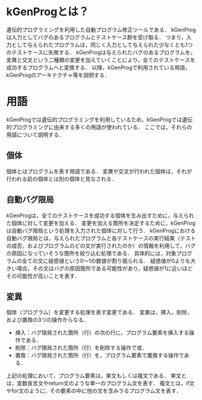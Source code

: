 # kGenProgとは？
遺伝的プログラミングを利用した自動プログラム修正ツールである．
kGenProgは入力としてバグのあるプログラムとテストケース群を受け取る．
つまり，入力として与えられたプログラムは，同じく入力として与えられた少なくとも1つのテストケースに失敗する．
kGenProgは与えられたバグのあるプログラムを，変異と交叉という二種類の変更を加えていくことにより，全てのテストケースを成功するプログラムへと変換する．
以降，kGenProgで利用されている用語，kGenProgのアーキテクチャ等を説明する．

# 用語

kGenProgでは遺伝的プログラミングを利用しているため，kGenProgでは遺伝的プログラミングに由来する多くの用語が使われている．
ここでは，それらの用語について説明する．

## 個体

個体とはプログラムを表す用語である．
変異や交叉が行われた個体は，それが行われる前の個体とは別の個体と見なされる．

## 自動バグ限局

kGenProgは，全てのテストケースを成功する個体を生み出すために，与えられた個体に対して変更を加える．
変更を加える箇所を決定するために，kGenProgは自動バグ限局という処理を入力された個体に対して行う．
kGenProgにおける自動バグ限局とは，与えられたプログラムと各テストケースの実行結果（テストの成否，およびプログラムのどの文が実行されたのか）の情報を利用して，バグの原因になっていそうな箇所を絞り込む処理である．
具体的には，対象プログラムの全ての文に疑惑値という0～1の数値が割り振られる．
疑惑値が0よりも大きい場合，その文はバグの原因箇所である可能性があり，疑惑値が1に近いほどその可能性が高いことを表す．


## 変異

個体（プログラム）を変更する処理を表す変更である．
変異は，挿入，削除，および置換の3つの操作からなる．
- 挿入：バグ限局された箇所（行）の次の行に，プログラム要素を挿入する操作である．
- 削除：バグ限局された箇所（行）を削除する操作で或．
- 置換：バグ限局された箇所（行）を，プログラム要素で置換する操作である．

上記の処理において，プログラム要素は，単文もしくは複文である．
単文とは，変数宣言文やreturn文のような単一のプログラム文を表す．
複文とは，if文やfor文のように，その要素の中に他の文を含みうるプログラム文を表す．



